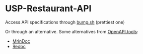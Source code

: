 # USP-Restaurant-API

Access API specifications through [bump.sh](https://bump.sh/doc/USPRestaurantsAPI) (prettiest one)

Or through an alternative. Some alternatives from [OpenAPI.tools](https://openapi.tools):

- [MrinDoc](https://mrin9.github.io/OpenAPI-Viewer/#/load/https%3A%2F%2Fraw.githubusercontent.com%2FJopiterApp%2FUSP-Restaurant-API%2Fmain%2Fopenapi.yaml)
- [Redoc](https://redocly.github.io/redoc/?url=https://raw.githubusercontent.com/JopiterApp/USP-Restaurant-API/main/openapi.yaml)
